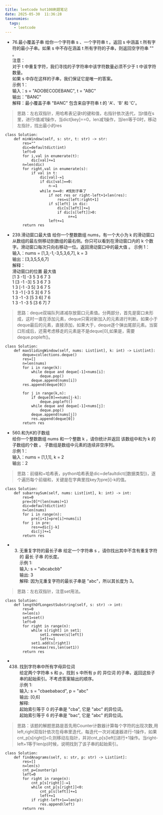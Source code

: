 ```yaml
---
title: leetcode hot100刷题笔记
date: 2025-05-30  11:36:28 
taxonomies:
  tags:
    - leetcode
---
```

- 76.最小覆盖子串
给你一个字符串 s 、一个字符串 t 。返回 s 中涵盖 t 所有字符的最小子串。如果 s 中不存在涵盖 t 所有字符的子串，则返回空字符串 "" 。  
注意：  
对于 t 中重复字符，我们寻找的子字符串中该字符数量必须不少于 t 中该字符数量。  
如果 s 中存在这样的子串，我们保证它是唯一的答案。  
示例 1：  
输入：s = "ADOBECODEBANC", t = "ABC"  
输出："BANC"  
解释：最小覆盖子串 "BANC" 包含来自字符串 t 的 'A'、'B' 和 'C'。  

>思路：左右双指针，用哈希表记录t的键和值，右指针依次迭代，当t值在s里，进行t值减1操作，当dict[key]==0，len减1操作，当len等于0时，移动左指针，找出最小的res

```
class Solution:
    def minWindow(self, s: str, t: str) -> str:
        res=""
        dic=defaultdict(int)
        left=0
        for i,val in enumerate(t):
            dic[val]+=1
        n=len(dic)
        for right,val in enumerate(s):
            if val in t:
                dic[val]-=1
                if dic[val]==0:
                    n-=1
                while n==0: #找到子串了
                    if not res or right-left+1<len(res):
                        res=s[left:right+1]
                    if s[left] in dic:
                        dic[s[left]]+=1
                        if dic[s[left]]>0:
                             n+=1
                    left+=1    
        return res
```

- 239.滑动窗口最大值
给你一个整数数组 nums，有一个大小为 k 的滑动窗口从数组的最左侧移动到数组的最右侧。你只可以看到在滑动窗口内的 k 个数字。滑动窗口每次只向右移动一位。返回滑动窗口中的最大值 。
示例 1：  
输入：nums = [1,3,-1,-3,5,3,6,7], k = 3  
输出：[3,3,5,5,6,7]  
解释：  
滑动窗口的位置                最大值    
[1  3  -1] -3  5  3  6  7       3  
 1 [3  -1  -3] 5  3  6  7       3  
 1  3 [-1  -3  5] 3  6  7       5  
 1  3  -1 [-3  5  3] 6  7       5  
 1  3  -1  -3 [5  3  6] 7       6  
 1  3  -1  -3  5 [3  6  7]      7  

>思路：deque双端队列递减存放窗口元素值。分两部分，首先是窗口未形成，这时一直在添加元素，deque只需对新加入的元素进行判断。如果小于deque最后的元素，直接添加，如果大于，deque逐个弹出尾部元素。当窗口形成后，还需考虑移走的元素是不是deque[0],如果是，需要deque.popleft()。

```
class Solution:
    def maxSlidingWindow(self, nums: List[int], k: int) -> List[int]:
        deque=collections.deque()
        res=[]
        n=len(nums)
        for i in range(k):
            while deque and deque[-1]<nums[i]:
                deque.pop()
            deque.append(nums[i])
        res.append(deque[0])

        for j in range(k,n):
            if deque[0]==nums[j-k]:
                deque.popleft()
            while deque and deque[-1]<nums[j]:
                deque.pop()
            deque.append(nums[j])
            res.append(deque[0])
        return res

```
- 560.和为K的子数组  
给你一个整数数组 nums 和一个整数 k ，请你统计并返回 该数组中和为 k 的子数组的个数 。
子数组是数组中元素的连续非空序列。  
示例 1：  
输入：nums = [1,1,1], k = 2  
输出：2  

> 思路：前缀和+哈希表，python哈希表是dic=defaultdict([数据类型])，逐个遍历每个前缀和，关键是在字典里找key为pre[i]-k的值。

```
class Solution:
    def subarraySum(self, nums: List[int], k: int) -> int:
        res=0
        pre=[0]*(len(nums)+1)
        dic=defaultdict(int)
        n=len(nums)
        for i in range(n):
            pre[i+1]=pre[i]+nums[i]
        for j in pre:
            res+=dic[j-k]
            dic[j]+=1
        return res
```

- 3. 无重复字符的最长子串
给定一个字符串 s ，请你找出其中不含有重复字符的 最长 子串 的长度。  
示例 1:  
输入: s = "abcabcbb"  
输出: 3   
解释: 因为无重复字符的最长子串是 "abc"，所以其长度为 3。  
> 思路：左右双指针，注意set用法。

```
class Solution:
    def lengthOfLongestSubstring(self, s: str) -> int:
        res=0
        n=len(s)
        set1=set()
        left=0
        for right in range(n):
            while s[right] in set1:
                set1.remove(s[left])
                left+=1
            set1.add(s[right])
            res=max(res,len(set1))
        return res
```

- 438. 找到字符串中所有字母异位词  
 给定两个字符串 s 和 p，找到 s 中所有 p 的 异位词 的子串，返回这些子串的起始索引。不考虑答案输出的顺序。  
 示例 1:  
 输入: s = "cbaebabacd", p = "abc"  
 输出: [0,6]  
 解释:  
 起始索引等于 0 的子串是 "cba", 它是 "abc" 的异位词。  
 起始索引等于 6 的子串是 "bac", 它是 "abc" 的异位词。  

>思路：该题的解题思路是首先用Counter计数器计算每个字符的出现次数,用left,right双指针依次在母串里迭代，每迭代一次对减速器进行-1操作，如果cnt_p[s[right]]<0,则移动左指针，并对cnt_p[s[left]]进行+1操作。当right-left+1等于len(p)时候，说明找到了该子串的起始索引。  

```
class Solution:
    def findAnagrams(self, s: str, p: str) -> List[int]:
        res=[]
        n=len(s)
        cnt_p=Counter(p)
        left=0
        for right in range(n):
            cnt_p[s[right]]-=1
            while cnt_p[s[right]]<0:
                cnt_p[s[left]]+=1
                left+=1
            if right-left+1==len(p):
                res.append(left)
        return res

```


